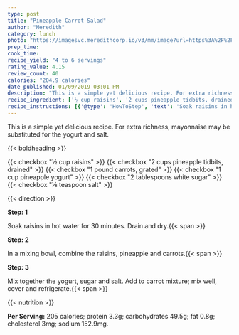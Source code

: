 ```yaml
---
type: post
title: "Pineapple Carrot Salad"
author: "Meredith"
category: lunch
photo: "https://imagesvc.meredithcorp.io/v3/mm/image?url=https%3A%2F%2Fimages.media-allrecipes.com%2Fuserphotos%2F70020.jpg"
prep_time: 
cook_time: 
recipe_yield: "4 to 6 servings"
rating_value: 4.15
review_count: 40
calories: "204.9 calories"
date_published: 01/09/2019 03:01 PM
description: "This is a simple yet delicious recipe. For extra richness, mayonnaise may be substituted for the yogurt and salt."
recipe_ingredient: ['½ cup raisins', '2 cups pineapple tidbits, drained', '1 pound carrots, grated', '1 cup pineapple yogurt', '2 tablespoons white sugar', '⅛ teaspoon salt']
recipe_instructions: [{'@type': 'HowToStep', 'text': 'Soak raisins in hot water for 30 minutes. Drain and dry.\n'}, {'@type': 'HowToStep', 'text': 'In a mixing bowl, combine the raisins, pineapple and carrots.\n'}, {'@type': 'HowToStep', 'text': 'Mix together the yogurt, sugar and salt. Add to carrot mixture; mix well, cover and refrigerate.\n'}]
---
```


This is a simple yet delicious recipe. For extra richness, mayonnaise may be substituted for the yogurt and salt. 

{{< boldheading >}}

{{< checkbox "½ cup raisins" >}}
{{< checkbox "2 cups pineapple tidbits, drained" >}}
{{< checkbox "1 pound carrots, grated" >}}
{{< checkbox "1 cup pineapple yogurt" >}}
{{< checkbox "2 tablespoons white sugar" >}}
{{< checkbox "⅛ teaspoon salt" >}}


{{< direction >}}

**Step: 1**

Soak raisins in hot water for 30 minutes. Drain and dry.{{< span >}}

**Step: 2**

In a mixing bowl, combine the raisins, pineapple and carrots.{{< span >}}

**Step: 3**

Mix together the yogurt, sugar and salt. Add to carrot mixture; mix well, cover and refrigerate.{{< span >}}

{{< nutrition >}}

**Per Serving:** 205 calories; protein 3.3g; carbohydrates 49.5g; fat 0.8g; cholesterol 3mg; sodium 152.9mg.
